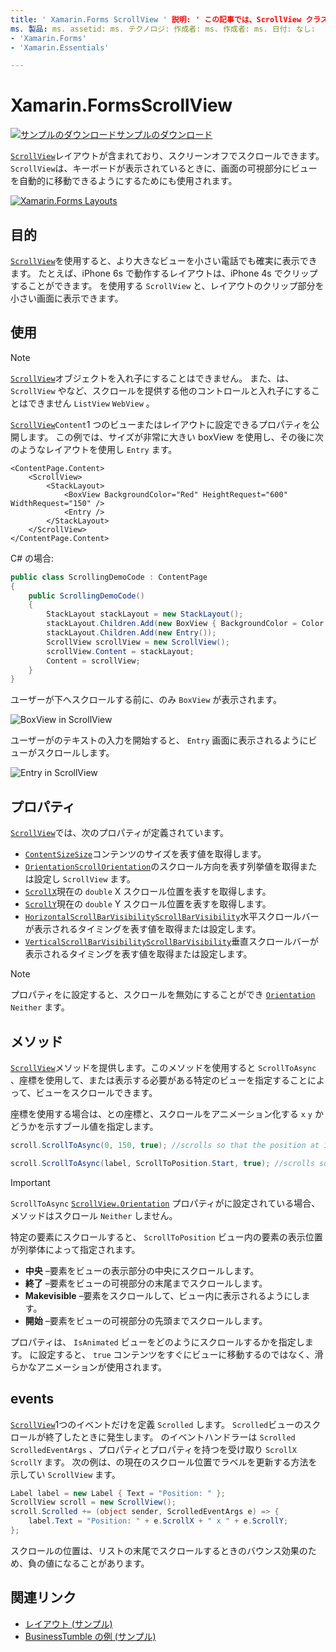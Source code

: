 ```yaml
---
title: ' Xamarin.Forms ScrollView ' 説明: ' この記事では、ScrollView クラスを使用して、 Xamarin.Forms 1 つの画面に収めることができないレイアウトと、キーボードのためのスペースを作成する方法について説明します。 "
ms. 製品: ms. assetid: ms. テクノロジ: 作成者: ms. 作成者: ms. 日付: なし:
- 'Xamarin.Forms'
- 'Xamarin.Essentials'

---
```


# <a name="xamarinforms-scrollview"></a>Xamarin.FormsScrollView

[![サンプルのダウンロード](~/media/shared/download.png)サンプルのダウンロード](https://docs.microsoft.com/samples/xamarin/xamarin-forms-samples/userinterface-layout)

[`ScrollView`](xref:Xamarin.Forms.ScrollView)レイアウトが含まれており、スクリーンオフでスクロールできます。 `ScrollView`は、キーボードが表示されているときに、画面の可視部分にビューを自動的に移動できるようにするためにも使用されます。

[![](scroll-view-images/layouts-sml.png "Xamarin.Forms Layouts")](scroll-view-images/layouts.png#lightbox "Xamarin.Forms Layouts")

## <a name="purpose"></a>目的

[`ScrollView`](xref:Xamarin.Forms.ScrollView)を使用すると、より大きなビューを小さい電話でも確実に表示できます。 たとえば、iPhone 6s で動作するレイアウトは、iPhone 4s でクリップすることができます。 を使用する `ScrollView` と、レイアウトのクリップ部分を小さい画面に表示できます。

## <a name="usage"></a>使用

> [!NOTE]
> [`ScrollView`](xref:Xamarin.Forms.ScrollView)オブジェクトを入れ子にすることはできません。 また、は、 `ScrollView` やなど、スクロールを提供する他のコントロールと入れ子にすることはできません `ListView` `WebView` 。

[`ScrollView`](xref:Xamarin.Forms.ScrollView)`Content`1 つのビューまたはレイアウトに設定できるプロパティを公開します。 この例では、サイズが非常に大きい boxView を使用し、その後に次のようなレイアウトを使用し `Entry` ます。

```xaml
<ContentPage.Content>
    <ScrollView>
        <StackLayout>
            <BoxView BackgroundColor="Red" HeightRequest="600" WidthRequest="150" />
            <Entry />
        </StackLayout>
    </ScrollView>
</ContentPage.Content>
```

C# の場合:

```csharp
public class ScrollingDemoCode : ContentPage
{
    public ScrollingDemoCode()
    {
        StackLayout stackLayout = new StackLayout();
        stackLayout.Children.Add(new BoxView { BackgroundColor = Color.Red, HeightRequest = 600, WidthRequest = 150 });
        stackLayout.Children.Add(new Entry());
        ScrollView scrollView = new ScrollView();
        scrollView.Content = stackLayout;
        Content = scrollView;
    }
}
```

ユーザーが下へスクロールする前に、のみ `BoxView` が表示されます。

![](scroll-view-images/scroll-start.png "BoxView in ScrollView")

ユーザーがのテキストの入力を開始すると、 `Entry` 画面に表示されるようにビューがスクロールします。

![](scroll-view-images/scroll-end.png "Entry in ScrollView")

## <a name="properties"></a>プロパティ

[`ScrollView`](xref:Xamarin.Forms.ScrollView)では、次のプロパティが定義されています。

- [`ContentSize`](xref:Xamarin.Forms.ScrollView.ContentSizeProperty)[`Size`](xref:Xamarin.Forms.Size)コンテンツのサイズを表す値を取得します。
- [`Orientation`](xref:Xamarin.Forms.ScrollView.OrientationProperty)[`ScrollOrientation`](xref:Xamarin.Forms.ScrollOrientation)のスクロール方向を表す列挙値を取得または設定し `ScrollView` ます。
- [`ScrollX`](xref:Xamarin.Forms.ScrollView.ScrollXProperty)現在の `double` X スクロール位置を表すを取得します。
- [`ScrollY`](xref:Xamarin.Forms.ScrollView.ScrollYProperty)現在の `double` Y スクロール位置を表すを取得します。
- [`HorizontalScrollBarVisibility`](xref:Xamarin.Forms.ScrollView.HorizontalScrollBarVisibilityProperty)[`ScrollBarVisibility`](xref:Xamarin.Forms.ScrollBarVisibility)水平スクロールバーが表示されるタイミングを表す値を取得または設定します。
- [`VerticalScrollBarVisibility`](xref:Xamarin.Forms.ScrollView.VerticalScrollBarVisibilityProperty)[`ScrollBarVisibility`](xref:Xamarin.Forms.ScrollBarVisibility)垂直スクロールバーが表示されるタイミングを表す値を取得または設定します。

> [!NOTE]
> プロパティをに設定すると、スクロールを無効にすることができ [`Orientation`](xref:Xamarin.Forms.ScrollView.OrientationProperty) `Neither` ます。

## <a name="methods"></a>メソッド

[`ScrollView`](xref:Xamarin.Forms.ScrollView)メソッドを提供します。このメソッドを使用すると `ScrollToAsync` 、座標を使用して、または表示する必要がある特定のビューを指定することによって、ビューをスクロールできます。

座標を使用する場合は、との座標と、スクロールをアニメーション化する `x` `y` かどうかを示すブール値を指定します。

```csharp
scroll.ScrollToAsync(0, 150, true); //scrolls so that the position at 150px from the top is visible

scroll.ScrollToAsync(label, ScrollToPosition.Start, true); //scrolls so that the label is at the start of the list
```

> [!IMPORTANT]
> `ScrollToAsync` [`ScrollView.Orientation`](xref:Xamarin.Forms.ScrollView.OrientationProperty) プロパティがに設定されている場合、メソッドはスクロール `Neither` しません。

特定の要素にスクロールすると、 `ScrollToPosition` ビュー内の要素の表示位置が列挙体によって指定されます。

- **中央** &ndash;要素をビューの表示部分の中央にスクロールします。
- **終了** &ndash;要素をビューの可視部分の末尾までスクロールします。
- **Makevisible** &ndash;要素をスクロールして、ビュー内に表示されるようにします。
- **開始** &ndash;要素をビューの可視部分の先頭までスクロールします。

プロパティは、 `IsAnimated` ビューをどのようにスクロールするかを指定します。 に設定すると、 `true` コンテンツをすぐにビューに移動するのではなく、滑らかなアニメーションが使用されます。

## <a name="events"></a>events

[`ScrollView`](xref:Xamarin.Forms.ScrollView)1つのイベントだけを定義 `Scrolled` します。 `Scrolled`ビューのスクロールが終了したときに発生します。 のイベントハンドラーは `Scrolled` `ScrolledEventArgs` 、プロパティとプロパティを持つを受け取り `ScrollX` `ScrollY` ます。 次の例は、の現在のスクロール位置でラベルを更新する方法を示してい `ScrollView` ます。

```csharp
Label label = new Label { Text = "Position: " };
ScrollView scroll = new ScrollView();
scroll.Scrolled += (object sender, ScrolledEventArgs e) => {
    label.Text = "Position: " + e.ScrollX + " x " + e.ScrollY;
};
```

スクロールの位置は、リストの末尾でスクロールするときのバウンス効果のため、負の値になることがあります。

## <a name="related-links"></a>関連リンク

- [レイアウト (サンプル)](https://docs.microsoft.com/samples/xamarin/xamarin-forms-samples/userinterface-layout)
- [BusinessTumble の例 (サンプル)](https://docs.microsoft.com/samples/xamarin/xamarin-forms-samples/userinterface-businesstumble)
